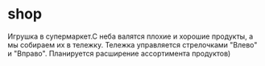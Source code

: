 # shop
Игрушка в супермаркет.С неба валятся плохие и хорошие продукты, а мы собираем их в тележку. Тележка управляется стрелочками "Влево" и "Вправо". Планируется расширение ассортимента продуктов)
